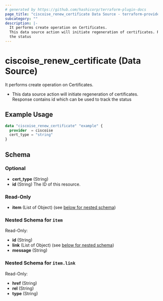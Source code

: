 ```yaml
---
# generated by https://github.com/hashicorp/terraform-plugin-docs
page_title: "ciscoise_renew_certificate Data Source - terraform-provider-ciscoise"
subcategory: ""
description: |-
  It performs create operation on Certificates.
  This data source action will initiate regeneration of certificates. Response contains id which can be used to track
  the status
---
```


# ciscoise_renew_certificate (Data Source)

It performs create operation on Certificates.

- This data source action will initiate regeneration of certificates. Response contains id which can be used to track
the status

## Example Usage

```terraform
data "ciscoise_renew_certificate" "example" {
  provider  = ciscoise
  cert_type = "string"
}
```

<!-- schema generated by tfplugindocs -->
## Schema

### Optional

- **cert_type** (String)
- **id** (String) The ID of this resource.

### Read-Only

- **item** (List of Object) (see [below for nested schema](#nestedatt--item))

<a id="nestedatt--item"></a>
### Nested Schema for `item`

Read-Only:

- **id** (String)
- **link** (List of Object) (see [below for nested schema](#nestedobjatt--item--link))
- **message** (String)

<a id="nestedobjatt--item--link"></a>
### Nested Schema for `item.link`

Read-Only:

- **href** (String)
- **rel** (String)
- **type** (String)


